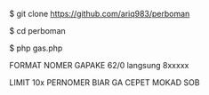 $ git clone https://github.com/ariq983/perboman

$ cd perboman

$ php gas.php

FORMAT NOMER GAPAKE 62/0 langsung 8xxxxx

LIMIT 10x PERNOMER BIAR GA CEPET MOKAD SOB
